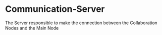# Communication-Server
The Server responsible to make the connection between the Collaboration Nodes and the Main Node
